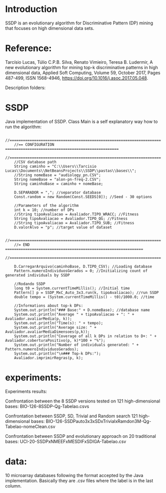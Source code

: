 # Introduction
SSDP is an evolutionary algorithm for Discriminative Pattern (DP) mining that focuses on high dimensional data sets.

# Reference: 
Tarcísio Lucas, Túlio C.P.B. Silva, Renato Vimieiro, Teresa B. Ludermir, A new evolutionary algorithm for mining top-k discriminative patterns in high dimensional data, Applied Soft Computing, Volume 59, October 2017, Pages 487-499, ISSN 1568-4946, https://doi.org/10.1016/j.asoc.2017.05.048.

Description folders:

# SSDP
Java implementation of SSDP.
Class Main is a self explanatory way how to run the algorithm:

        //====================================================================
        //== CONFIGURATION ===================================================
        //====================================================================
        //CSV database path
        String caminho = "C:\\Users\\Tarcisio  Lucas\\Documents\\NetBeansProjects\\SSDP\\pastas\\bases\\"; 
        //String nomeBase = "audiology_pn.CSV";
        String nomeBase = "alon-pn-freq-2.CSV";
        String caminhoBase = caminho + nomeBase;
       
        D.SEPARADOR = ","; //separator database
        Const.random = new Random(Const.SEEDS[0]); //Seed - 30 options
        
        //Parameters of the algorithm
        int k = 10; //number of DPs
        //String tipoAvaliacao = Avaliador.TIPO_WRACC; //Fitness
        String tipoAvaliacao = Avaliador.TIPO_QG; //Fitness
        //String tipoAvaliacao = Avaliador.TIPO_SUB; //Fitness
        D.valorAlvo = "p"; //target value of dataset
        
        //====================================================================
        //= END ==============================================================
        //====================================================================
               
        D.CarregarArquivo(caminhoBase, D.TIPO_CSV); //Loading database         
        Pattern.numeroIndividuosGerados = 0; //Initializing count of generated individuals by SSDP
                            
        //Rodando SSDP
        long t0 = System.currentTimeMillis(); //Initial time
        Pattern[] p = SSDP_MxC_Auto_3x3.run(k, tipoAvaliacao); //run SSDP
        double tempo = (System.currentTimeMillis() - t0)/1000.0; //time
        
        //Informations about top-k DPs:  
        System.out.println("### Base:" + D.nomeBase); //database name
        System.out.println("Average " + tipoAvaliacao + ": " + Avaliador.avaliarMedia(p, k));
        System.out.println("Time(s): " + tempo);
        System.out.println("Average size: " + Avaliador.avaliarMediaDimensoes(p,k));        
        System.out.println("Coverage of all k DPs in relation to D+: " + Avaliador.coberturaPositivo(p, k)*100 + "%");
        System.out.println("Number of individuals generated: " + Pattern.numeroIndividuosGerados);
        System.out.println("\n### Top-k DPs:");
        Avaliador.imprimirRegras(p, k);

# experiments:
Experiments results:

Confrontation between the 8 SSDP versions tested on 121 high-dimensional bases: BIO-126-8SSDP-Qg-Tabelao.csvs

Confrontation between SSDP, SD, Trivial and Random search 121 high-dimensional bases: BIO-126-SSDPauto3x3xSDxTrivialxRamdon3M-Qg-Tabelao-nomeClean.csv

Confrontation between SSDP and evolutionary approach on 20 traditional bases: UCI-20-SSDPxNMEEFxMESDIFxSDIGA-Tabelao.csv

# data:
10 microarray databases following the format accepted by the Java implementation. Basically they are .csv files where the label is in the last column.
